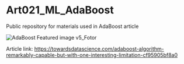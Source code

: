 # Art021_ML_AdaBoost
Public repository for materials used in AdaBoost article

![AdaBoost Featured image v5_Fotor](https://user-images.githubusercontent.com/24861699/153744068-17f6b331-4691-4394-9f59-84adc66f817a.png)

Article link: https://towardsdatascience.com/adaboost-algorithm-remarkably-capable-but-with-one-interesting-limitation-cf95905bf8a0
